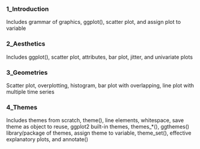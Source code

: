 ### 1_Introduction
Includes grammar of graphics, ggplot(), scatter plot, and assign plot to variable

### 2_Aesthetics
Includes ggplot(), scatter plot, attributes, bar plot, jitter, and univariate plots

### 3_Geometries
Scatter plot, overplotting, histogram, bar plot with overlapping, line plot with multiple time series

### 4_Themes
Includes themes from scratch, theme(), line elements, whitespace, save theme as object to reuse, ggplot2 built-in themes, themes_*(), ggthemes() library/package of themes, assign theme to variable, theme_set(), effective explanatory plots, and annotate()